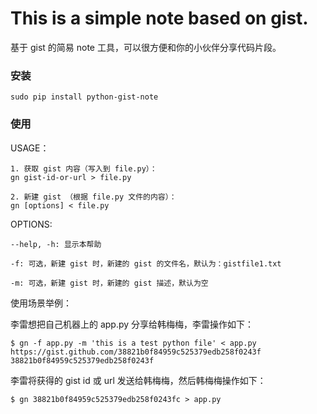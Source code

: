 # This is a simple note based on gist.

基于 gist 的简易 note 工具，可以很方便和你的小伙伴分享代码片段。

### 安装

```
sudo pip install python-gist-note
```

### 使用

USAGE：

    1. 获取 gist 内容（写入到 file.py）：
    gn gist-id-or-url > file.py

    2. 新建 gist （根据 file.py 文件的内容）：
    gn [options] < file.py

OPTIONS:

    --help, -h: 显示本帮助

    -f: 可选，新建 gist 时，新建的 gist 的文件名，默认为：gistfile1.txt

    -m: 可选，新建 gist 时，新建的 gist 描述，默认为空

使用场景举例：

李雷想把自己机器上的 app.py 分享给韩梅梅，李雷操作如下：

```
$ gn -f app.py -m 'this is a test python file' < app.py
https://gist.github.com/38821b0f84959c525379edb258f0243f
38821b0f84959c525379edb258f0243f
```

李雷将获得的 gist id 或 url 发送给韩梅梅，然后韩梅梅操作如下：

```
$ gn 38821b0f84959c525379edb258f0243fc > app.py
```
